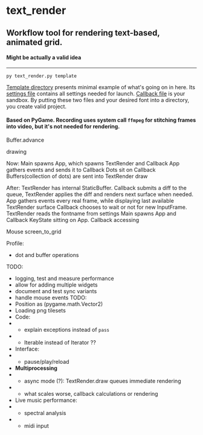 # text_render 
## Workflow tool for rendering text-based, animated grid.
#### Might be actually a valid idea
____

`py text_render.py template`

[Template directory](template) presents minimal example of what's going on in here. Its [settings file](template/settings.json) contains all settings needed for launch. [Callback file](template/callback.py) is your sandbox. By putting these two files and your desired font into a directory, you create valid project.

#### Based on PyGame. Recording uses system call `ffmpeg` for stitching frames into video, but it's not needed for rendering.

Buffer.advance

drawing 

Now: 
Main spawns App, which spawns TextRender and Callback
App gathers events and sends it to Callback
Dots sit on Callback
Buffers(collection of dots) are sent into TextRender draw

After:
TextRender has internal StaticBuffer. 
Callback submits a diff to the queue, TextRender applies the diff and renders next surface when needed.
App gathers events every real frame, while displaying last available TextRender surface
Callback chooses to wait or not for new InputFrame.
TextRender reads the fontname from settings
Main spawns App and Callback
KeyState sitting on App. Callback accessing 

Mouse
screen_to_grid

Profile:
- dot and buffer operations

TODO:
- logging, test and measure performance
- allow for adding multiple widgets
- document and test sync variants
- handle mouse events
TODO:
- Position as (pygame.math.Vector2)
- Loading png tilesets
- Code:
- - explain exceptions instead of `pass`
- - Iterable instead of Iterator ??
- Interface:
- - pause/play/reload
- __Multiprocessing__
- - async mode (?): TextRender.draw queues immediate rendering
- - what scales worse, callback calculations or rendering
- Live music performance:
- - spectral analysis
- - midi input 